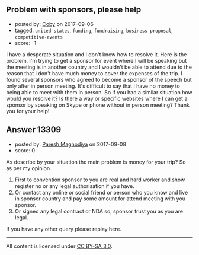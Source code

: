 ## Problem with sponsors, please help

- posted by: [Coby](https://stackexchange.com/users/11707750/coby) on 2017-09-06
- tagged: `united-states`, `funding`, `fundraising`, `business-proposal`, `competitive-events`
- score: -1

I have a desperate situation and I don't know how to resolve it. Here is the problem. I'm trying to get a sponsor for event where I will be speaking but the meeting is in another country and I wouldn't be able to attend due to the reason that I don't have much money to cover the expenses of the trip. I found several sponsors who agreed to become a sponsor of the speech but only after in person meeting. It's difficult to say that I have no money to being able to meet with them in person. So if you had a similar situation how would you resolve it? Is there a way or specific websites where I can get a sponsor by speaking on Skype or phone without in person meeting? Thank you for your help!


## Answer 13309

- posted by: [Paresh Maghodiya](https://stackexchange.com/users/3204385/paresh-maghodiya) on 2017-09-08
- score: 0

As describe by your situation the main problem is money for your trip?
So as per my opinion

1. First to convention sponsor to you are real and hard worker and show register no or any legal authorisation if you have.
2. Or contact any online or social friend or person who you know and live in sponsor country and pay some amount for attend meeting with you sponsor.
3. Or signed any legal contract or NDA so, sponsor trust you as you are legal.

If you have any other query please replay here.



---

All content is licensed under [CC BY-SA 3.0](https://creativecommons.org/licenses/by-sa/3.0/).
